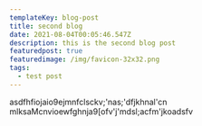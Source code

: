```yaml
---
templateKey: blog-post
title: second blog
date: 2021-08-04T00:05:46.547Z
description: this is the second blog post
featuredpost: true
featuredimage: /img/favicon-32x32.png
tags:
  - test post
---
```

asdfhfiojaio9ejmnfclsckv;'nas;'dfjkhnal'cn mlksaMcnvioewfghnja9[ofv'j'mdsl;acfm'jkoadsfv
